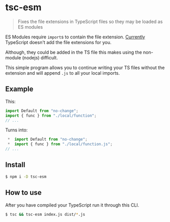 # tsc-esm
> Fixes the file extensions in TypeScript files so they may be loaded as ES modules

ES Modules require `import`s to contain the file extension.
[Currently](https://github.com/microsoft/TypeScript/issues/16577) TypeScript doesn't add the file extensions for you.

Although, they could be added in the TS file this makes using the non-module (nodejs) difficult.

This simple program allows you to continue writing your TS files without the extension and will append `.js` to all your local imports.

## Example
This:
```typescript
import Default from "no-change";
import { func } from "./local/function";
// ...
```

Turns into:
```typescript
 *  import Default from "no-change";
 *  import { func } from "./local/function.js";
// ...
```

## Install
```bash
$ npm i -D tsc-esm
```

## How to use
After you have compiled your TypeScript run it through this CLI.
```bash
$ tsc && tsc-esm index.js dist/*.js
```